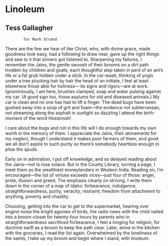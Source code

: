 # Linoleum
## Tess Gallagher
            for Mark Strand

There are the few we hear of
like Christ, who, with divine grace,
made goodness look easy, had
a following to draw near, gave up
the right things and saw to it
that sinners got listened to.
Sharpening my failures, I remember
the Jains, the gentle swoosh
of their brooms on a dirt path
trodden by children and goats, each
thoughtful step taken in peril of
an ant’s life or a fat grub hidden
under a stick. In the car-wash,
thinking of yogis under a tree
plucking hair by hair the head
of an initiate, I feel at least
elsewhere those able for holiness—
its signs and rigors—are at work.
Ignominiously, I am here, brushes
clamped, soap and water pulsing
against my car. (A good sign too,
those asylums for old and diseased
animals.) My car is clean
and no one has had to
lift a finger. The dead
bugs have been gushed away into a soup
of grit and foam—the evidence
not subterranean, not streaming along
the asphalt in sunlight so dazzling
I attend the birth-moment of
the word _Hosannah!_

I care about the bugs and not
in this life will I do enough towards
my own worth in the memory
of them. I appreciate the Jains,
their atonements for my neglect,
though I understand it makes poor farmers
of them, and good we all
don’t aspire to such purity so
there’s somebody heartless enough to
plow the spuds.

Early on in admiration, I put off
knowledge, and so delayed reading about
the Jains—not to lose
solace. But in the County Library,
turning a page, I meet them as
the wealthiest moneylenders
in Western India. Reading on,
I’m encouraged—the list of virtues
exceeds vices—just four
of those: anger, pride, illusion and
greed. The emphasis clearly on
striving. I write them down
in the corner of a map
of Idaho: forbearance, indulgence,
straightforwardness, purity,
veracity, restraint, freedom from
attachment to anything, poverty
and chastity.

Choosing, getting into the car to
get to the supermarket, hearing
over engine noise the bright agonies
of birds, the radio news with the child
nailed into a broom-closet for
twenty-four hours by parents who
in straightforwardness sacrificed
forbearance, I feel a longing
for religion, for doctrine swift
as a broom to keep the path
clear. Later, alone in the kitchen
with the groceries, I read the list
again. Overwhelmed by the loneliness
of the saints, I take up my broom
and begin where I stand,
with linoleum.